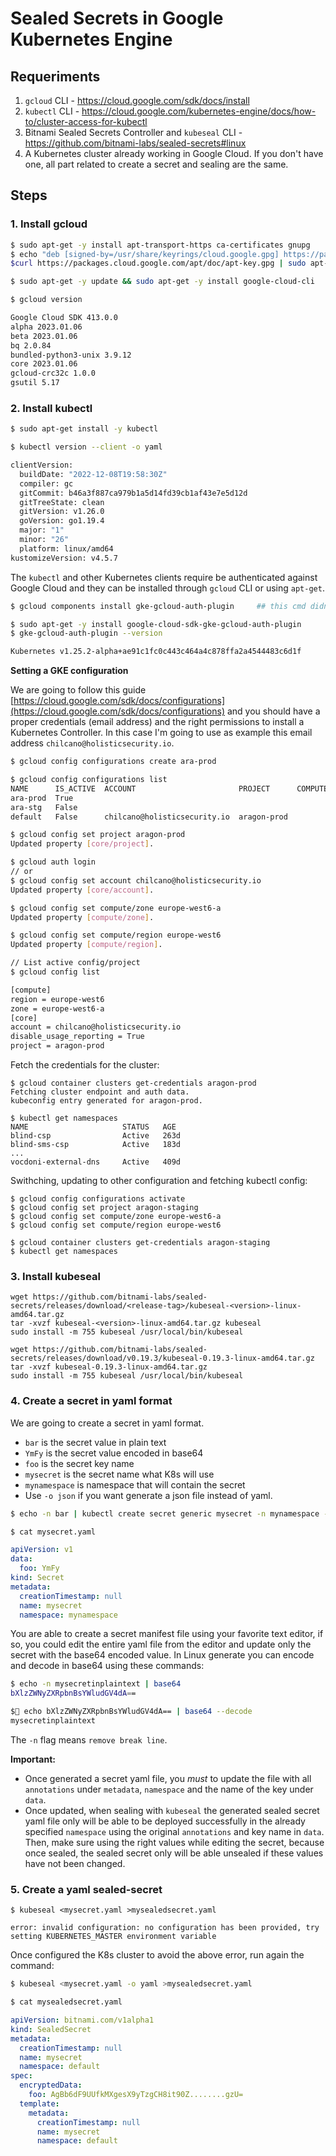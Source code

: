 # Sealed Secrets in Google Kubernetes Engine

## Requeriments

1. `gcloud` CLI - https://cloud.google.com/sdk/docs/install
2. `kubectl` CLI - https://cloud.google.com/kubernetes-engine/docs/how-to/cluster-access-for-kubectl
3. Bitnami Sealed Secrets Controller and `kubeseal` CLI - https://github.com/bitnami-labs/sealed-secrets#linux
4. A Kubernetes cluster already working in Google Cloud. If you don't have one, all part related to create a secret and sealing are the same.

## Steps

### 1. Install gcloud

```sh
$ sudo apt-get -y install apt-transport-https ca-certificates gnupg
$ echo "deb [signed-by=/usr/share/keyrings/cloud.google.gpg] https://packages.cloud.google.com/apt cloud-sdk main" | sudo tee -a /etc/apt/sources.list.d/google-cloud-sdk.list
$curl https://packages.cloud.google.com/apt/doc/apt-key.gpg | sudo apt-key --keyring /usr/share/keyrings/cloud.google.gpg add -

$ sudo apt-get -y update && sudo apt-get -y install google-cloud-cli

$ gcloud version

Google Cloud SDK 413.0.0
alpha 2023.01.06
beta 2023.01.06
bq 2.0.84
bundled-python3-unix 3.9.12
core 2023.01.06
gcloud-crc32c 1.0.0
gsutil 5.17
```

### 2. Install kubectl

```sh
$ sudo apt-get install -y kubectl

$ kubectl version --client -o yaml

clientVersion:
  buildDate: "2022-12-08T19:58:30Z"
  compiler: gc
  gitCommit: b46a3f887ca979b1a5d14fd39cb1af43e7e5d12d
  gitTreeState: clean
  gitVersion: v1.26.0
  goVersion: go1.19.4
  major: "1"
  minor: "26"
  platform: linux/amd64
kustomizeVersion: v4.5.7
```

The `kubectl` and other Kubernetes clients require be authenticated against Google Cloud and they can be installed through `gcloud` CLI or using `apt-get`.
```sh
$ gcloud components install gke-gcloud-auth-plugin     ## this cmd didn't work in Ubuntu 22.04

$ sudo apt-get -y install google-cloud-sdk-gke-gcloud-auth-plugin
$ gke-gcloud-auth-plugin --version

Kubernetes v1.25.2-alpha+ae91c1fc0c443c464a4c878ffa2a4544483c6d1f
```

__Setting a GKE configuration__

We are going to follow this guide [https://cloud.google.com/sdk/docs/configurations](https://cloud.google.com/sdk/docs/configurations) and you should have a proper credentials (email address) and the right permissions to install a Kubernetes Controller. 
In this case I'm going to use as example this email address `chilcano@holisticsecurity.io`.

```sh
$ gcloud config configurations create ara-prod

$ gcloud config configurations list
NAME      IS_ACTIVE  ACCOUNT                       PROJECT      COMPUTE_DEFAULT_ZONE  COMPUTE_DEFAULT_REGION
ara-prod  True
ara-stg   False
default   False      chilcano@holisticsecurity.io  aragon-prod

$ gcloud config set project aragon-prod
Updated property [core/project].

$ gcloud auth login
// or
$ gcloud config set account chilcano@holisticsecurity.io
Updated property [core/account].

$ gcloud config set compute/zone europe-west6-a 
Updated property [compute/zone].

$ gcloud config set compute/region europe-west6
Updated property [compute/region].

// List active config/project
$ gcloud config list

[compute]
region = europe-west6
zone = europe-west6-a
[core]
account = chilcano@holisticsecurity.io
disable_usage_reporting = True
project = aragon-prod
```


Fetch the credentials for the cluster:
```
$ gcloud container clusters get-credentials aragon-prod
Fetching cluster endpoint and auth data.
kubeconfig entry generated for aragon-prod.

$ kubectl get namespaces
NAME                     STATUS   AGE
blind-csp                Active   263d
blind-sms-csp            Active   183d
...
vocdoni-external-dns     Active   409d
```

Swithching, updating to other configuration and fetching kubectl config:
```
$ gcloud config configurations activate
$ gcloud config set project aragon-staging
$ gcloud config set compute/zone europe-west6-a 
$ gcloud config set compute/region europe-west6

$ gcloud container clusters get-credentials aragon-staging
$ kubectl get namespaces
```

### 3. Install kubeseal

```
wget https://github.com/bitnami-labs/sealed-secrets/releases/download/<release-tag>/kubeseal-<version>-linux-amd64.tar.gz
tar -xvzf kubeseal-<version>-linux-amd64.tar.gz kubeseal
sudo install -m 755 kubeseal /usr/local/bin/kubeseal

wget https://github.com/bitnami-labs/sealed-secrets/releases/download/v0.19.3/kubeseal-0.19.3-linux-amd64.tar.gz
tar -xvzf kubeseal-0.19.3-linux-amd64.tar.gz 
sudo install -m 755 kubeseal /usr/local/bin/kubeseal
```

### 4. Create a secret in yaml format


We are going to create a secret in yaml format.

* `bar` is the secret value in plain text
* `YmFy` is the secret value encoded in base64 
* `foo` is the secret key name
* `mysecret` is the secret name what K8s will use
* `mynamespace` is namespace that will contain the secret
* Use `-o json` if you want generate a json file instead of yaml.

```sh
$ echo -n bar | kubectl create secret generic mysecret -n mynamespace --dry-run=client --from-file=foo=/dev/stdin -o yaml > mysecret.yaml

$ cat mysecret.yaml 
```
```yaml
apiVersion: v1
data:
  foo: YmFy
kind: Secret
metadata:
  creationTimestamp: null
  name: mysecret
  namespace: mynamespace 
```

You are able to create a secret manifest file using your favorite text editor, if so, you could edit the entire yaml file from the editor and update only the secret with the base64 encoded value. 
In Linux generate you can encode and decode in base64 using these commands:

```sh
$ echo -n mysecretinplaintext | base64
bXlzZWNyZXRpbnBsYWludGV4dA==

$ echo bXlzZWNyZXRpbnBsYWludGV4dA== | base64 --decode
mysecretinplaintext
```

The `-n` flag means `remove break line`.

__Important:__ 
* Once generated a secret yaml file, you _must_ to update the file with all `annotations` under `metadata`, `namespace` and the name of the key under `data`.
* Once updated, when sealing with `kubeseal` the generated sealed secret yaml file only will be able to be deployed successfully in the already specified `namespace` using the original `annotations` and key name in `data`. Then, make sure using the right values while editing the secret, because once sealed, the sealed secret only will be able unsealed if these values have not been changed.


### 5. Create a yaml sealed-secret

```
$ kubeseal <mysecret.yaml >mysealedsecret.yaml

error: invalid configuration: no configuration has been provided, try setting KUBERNETES_MASTER environment variable
```

Once configured the K8s cluster to avoid the above error, run again the command:
```sh
$ kubeseal <mysecret.yaml -o yaml >mysealedsecret.yaml

$ cat mysealedsecret.yaml 
```
```yaml
apiVersion: bitnami.com/v1alpha1
kind: SealedSecret
metadata:
  creationTimestamp: null
  name: mysecret
  namespace: default
spec:
  encryptedData:
    foo: AgBb6dF9UUfkMXgesX9yTzgCH8it90Z........gzU=
  template:
    metadata:
      creationTimestamp: null
      name: mysecret
      namespace: default
```
